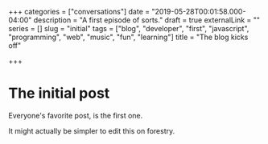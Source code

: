 +++
categories = ["conversations"]
date = "2019-05-28T00:01:58.000-04:00"
description = "A first episode of sorts."
draft = true
externalLink = ""
series = []
slug = "initial"
tags = ["blog", "developer", "first", "javascript", "programming", "web", "music", "fun", "learning"]
title = "The blog kicks off"

+++
# The initial post

Everyone's favorite post, is the first one.

It might actually be simpler to edit this on forestry.